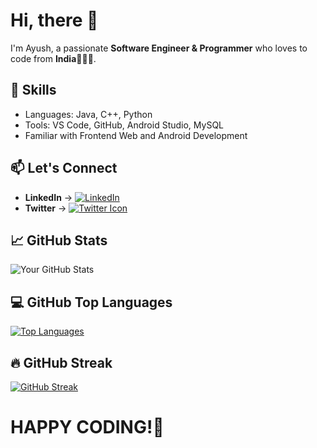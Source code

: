 <!--
**AyusH1912/AyusH1912** is a ✨ _special_ ✨ repository because its `README.md` (this file) appears on your GitHub profile.

Here are some ideas to get you started:

- 🔭 I’m currently working on ...
- 🌱 I’m currently learning ...
- 👯 I’m looking to collaborate on ...
- 🤔 I’m looking for help with ...
- 💬 Ask me about ...
- 📫 How to reach me: ...
- 😄 Pronouns: ...
- ⚡ Fun fact: ...
-->

# Hi, there 👋

I'm Ayush, a passionate **Software Engineer & Programmer** who loves to code from **India**👨🏻‍💻.

## 🚀 Skills
- Languages: Java, C++, Python
- Tools: VS Code, GitHub, Android Studio, MySQL
- Familiar with Frontend Web and Android Development

## 📫 Let's Connect
- **LinkedIn** -> [![LinkedIn](https://img.icons8.com/color/48/000000/linkedin.png)](https://www.linkedin.com/in/ayush19-/)
- **Twitter** -> [![Twitter Icon](https://img.icons8.com/color/48/000000/twitter.png)](https://twitter.com/iamayush_7)

<!--## 🚀 Projects
1. [Project 1](link-to-project1) - Short description.
2. [Project 2](link-to-project2) - Short description.-->

## 📈 GitHub Stats
![Your GitHub Stats](https://github-readme-stats.vercel.app/api?username=AyusH1912&show_icons=true&theme=radical)

## 💻 GitHub Top Languages
[![Top Languages](https://github-readme-stats.vercel.app/api/top-langs/?username=AyusH1912&layout=compact&theme=dark)](https://github.com/anuraghazra/github-readme-stats)

## 🔥 GitHub Streak
[![GitHub Streak](https://github-readme-streak-stats.herokuapp.com/?user=AyusH1912&theme=dark)](https://git.io/streak-stats)

<!--⚡ Fun fact: [Fun Fact about Yourself]-->
# **HAPPY CODING!🙂**

